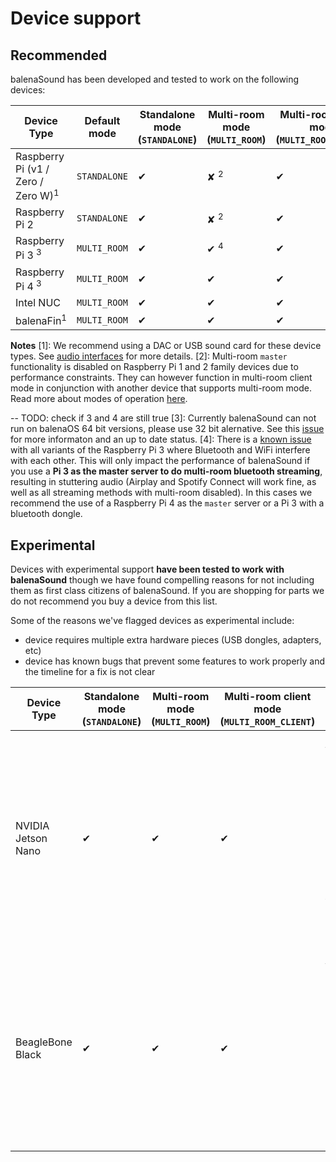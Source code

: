 
# Device support

## Recommended

balenaSound has been developed and tested to work on the following devices:

| Device Type  |  Default mode | Standalone mode (`STANDALONE`) | Multi-room mode (`MULTI_ROOM`) | Multi-room client mode (`MULTI_ROOM_CLIENT`) |
| ------------- | ------------- | ------------- | ------------- | ------------- |
| Raspberry Pi (v1 / Zero / Zero W)<sup>1</sup> | `STANDALONE` | ✔ | ✘ <sup>2</sup> | ✔ | 
| Raspberry Pi 2 | `STANDALONE` | ✔ | ✘ <sup>2</sup> | ✔ | 
| Raspberry Pi 3 <sup>3</sup> | `MULTI_ROOM` | ✔ | ✔ <sup>4</sup> | ✔ | 
| Raspberry Pi 4 <sup>3</sup> | `MULTI_ROOM` | ✔ | ✔ | ✔ | 
| Intel NUC | `MULTI_ROOM` | ✔ | ✔ | ✔ | 
| balenaFin<sup>1</sup> | `MULTI_ROOM` | ✔ | ✔ | ✔ | 


**Notes**
[1]: We recommend using a DAC or USB sound card for these device types. See [audio interfaces](../audio-interfaces) for more details.
[2]: Multi-room `master` functionality is disabled on Raspberry Pi 1 and 2 family devices due to performance constraints. They can however function in multi-room client mode in conjunction with another device that supports multi-room mode. Read more about modes of operation [here](../usage).

-- TODO: check if 3 and 4 are still true
[3]: Currently balenaSound can not run on balenaOS 64 bit versions, please use 32 bit alernative. See this [issue](https://github.com/balenalabs/balena-sound/issues/82) for more informaton and an up to date status.
[4]: There is a [known issue](https://github.com/raspberrypi/linux/issues/1444) with all variants of the Raspberry Pi 3 where Bluetooth and WiFi interfere with each other. This will only impact the performance of balenaSound if you use a **Pi 3 as the master server to do multi-room bluetooth streaming**, resulting in stuttering audio (Airplay and Spotify Connect will work fine, as well as all streaming methods with multi-room disabled). In this cases we recommend the use of a Raspberry Pi 4 as the `master` server or a Pi 3 with a bluetooth dongle.

## Experimental

Devices with experimental support **have been tested to work with balenaSound** though we have found compelling reasons for not including them as first class citizens of balenaSound. If you are shopping for parts we do not recommend you buy a device from this list. 

Some of the reasons we've flagged devices as experimental include:
- device requires multiple extra hardware pieces (USB dongles, adapters, etc)
- device has known bugs that prevent some features to work properly and the timeline for a fix is not clear

| Device Type  | Standalone mode (`STANDALONE`) | Multi-room mode (`MULTI_ROOM`) | Multi-room client mode (`MULTI_ROOM_CLIENT`) | Comments |
| ------------- | ------------- | ------------- | ------------- | ------------- |
| NVIDIA Jetson Nano | ✔ | ✔ | ✔ | - Requires WiFi USB dongle (or ethernet cable)<br>- Requires Bluetooth USB dongle.<br>- No built-in audio support (see [this](https://github.com/balenablocks/audio/issues/35) bug). As a workaround, requires USB or DAC soundcard.|
| BeagleBone Black | ✔ | ✔ | ✔ |  - Requires WiFi USB dongle (or ethernet cable)<br>- Requires Bluetooth USB dongle.<br>- Requires USB sound card<br>- Requires USB hub as it has a single USB port |


